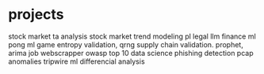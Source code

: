 # projects
stock market ta analysis
stock market trend modeling
pl legal llm
finance ml
pong ml game
entropy validation, qrng
supply chain validation. prophet, arima
job webscrapper
owasp top 10 data science
phishing detection
pcap anomalies
tripwire ml differencial analysis
